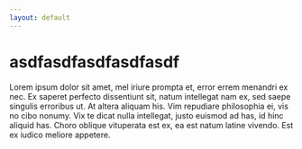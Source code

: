 ```yaml
---
layout: default
---
```


# asdfasdfasdfasdfasdf

Lorem ipsum dolor sit amet, mel iriure prompta et, error errem menandri ex nec. Ex saperet perfecto dissentiunt sit, natum intellegat nam ex, sed saepe singulis erroribus ut. At altera aliquam his. Vim repudiare philosophia ei, vis no cibo nonumy. Vix te dicat nulla intellegat, justo euismod ad has, id hinc aliquid has. Choro oblique vituperata est ex, ea est natum latine vivendo. Est ex iudico meliore appetere.